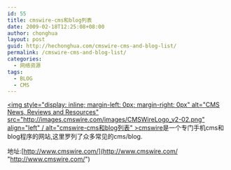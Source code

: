 ```yaml
---
id: 55
title: cmswire-cms和blog列表
date: 2009-02-18T12:25:08+08:00
author: chonghua
layout: post
guid: http://hechonghua.com/cmswire-cms-and-blog-list/
permalink: /cmswire-cms-and-blog-list/
categories:
  - 网络资源
tags:
  - BLOG
  - CMS
---
```

[<img style="display: inline; margin-left: 0px; margin-right: 0px" alt="CMS News, Reviews and Resources" src="http://images.cmswire.com/images/CMSWireLogo_v2-02.png" align="left" / alt="cmswire-cms和blog列表" >](http://www.cmswire.com/)<a href="http://www.cmswire.com/" target="_blank">cmswire</a>是一个专门手机cms和blog程序的网站,这里罗列了众多常见的cms/blog.

<!--more-->

地址:[http://www.cmswire.com/](http://www.cmswire.com/ "http://www.cmswire.com/")